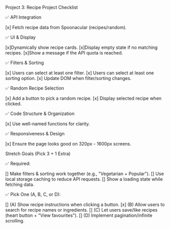 Project 3: Recipe Project Checklist

✅ API Integration

[x] Fetch recipe data from Spoonacular (recipes/random).

✅ UI & Display

[x]Dynamically show recipe cards.
[x]Display empty state if no matching recipes.
[x]Show a message if the API quota is reached.

✅ Filters & Sorting

[x] Users can select at least one filter.
[x] Users can select at least one sorting option.
[x] Update DOM when filter/sorting changes.

✅ Random Recipe Selection

[x] Add a button to pick a random recipe.
[x] Display selected recipe when clicked.

✅ Code Structure & Organization

[x] Use well-named functions for clarity.

✅ Responsiveness & Design

[x] Ensure the page looks good on 320px - 1600px screens.


Stretch Goals (Pick 3 + 1 Extra)

✅ Required:

[] Make filters & sorting work together (e.g., "Vegetarian + Popular").
[] Use local storage caching to reduce API requests.
[] Show a loading state while fetching data.

✅ Pick One (A, B, C, or D):

[] (A) Show recipe instructions when clicking a button.
[x] (B) Allow users to search for recipe names or ingredients.
[] (C) Let users save/like recipes (heart button + "View favourites").
[] (D) Implement pagination/infinite scrolling.